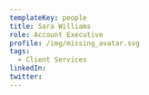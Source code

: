 ```yaml
---
templateKey: people
title: Sara Williams
role: Account Executive
profile: /img/missing_avatar.svg
tags:
  - Client Services
linkedIn: 
twitter: 
---
```


